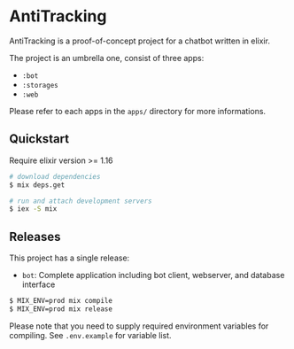 # AntiTracking

AntiTracking is a proof-of-concept project for a chatbot written in elixir.

The project is an umbrella one, consist of three apps:
- `:bot`
- `:storages`
- `:web`

Please refer to each apps in the `apps/` directory for more informations.

## Quickstart

Require elixir version >= 1.16

``` sh
# download dependencies
$ mix deps.get

# run and attach development servers
$ iex -S mix
```

## Releases

This project has a single release:
- `bot`: Complete application including bot client, webserver, and database interface

``` sh
$ MIX_ENV=prod mix compile
$ MIX_ENV=prod mix release
```

Please note that you need to supply required environment variables for compiling. See `.env.example` for variable list.
